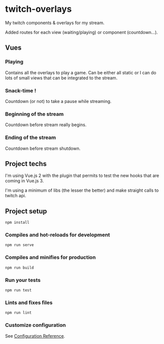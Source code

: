 # twitch-overlays

My twitch components & overlays for my stream.

Added routes for each view (waiting/playing) or component (countdown...).

## Vues

### Playing

Contains all the overlays to play a game. Can be either all static or I can do lots of small views that can be integrated to the stream.

### Snack-time !

Countdown (or not) to take a pause while streaming.

### Beginning of the stream

Countdown before stream really begins.

### Ending of the stream

Countdown before stream shutdown.

## Project techs

I'm using Vue.js 2 with the plugin that permits to test the new hooks that are coming in Vue.js 3.

I'm using a minimum of libs (the lesser the better) and make straight calls to twitch api.

## Project setup
```
npm install
```

### Compiles and hot-reloads for development
```
npm run serve
```

### Compiles and minifies for production
```
npm run build
```

### Run your tests
```
npm run test
```

### Lints and fixes files
```
npm run lint
```

### Customize configuration
See [Configuration Reference](https://cli.vuejs.org/config/).
